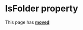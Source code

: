 # IsFolder property #

This page has [**moved**](https://lib-docs.delphidabbler.com/DropFiles/5/API/TPJDropFiles-IsFolder)